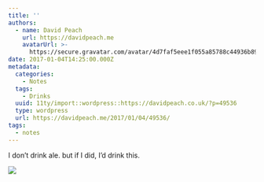 ```yaml
---
title: ''
authors:
  - name: David Peach
    url: https://davidpeach.me
    avatarUrl: >-
      https://secure.gravatar.com/avatar/4d7faf5eee1f055a85788c44936b8995eaab6dfb004e7854ec747ccb272e91ee?s=96&d=mm&r=g
date: 2017-01-04T14:25:00.000Z
metadata:
  categories:
    - Notes
  tags:
    - Drinks
  uuid: 11ty/import::wordpress::https://davidpeach.co.uk/?p=49536
  type: wordpress
  url: https://davidpeach.me/2017/01/04/49536/
tags:
  - notes
---
```

I don’t drink ale. but if I did, I’d drink this.

[![](/assets/trooper-ale-1024x768-F9973YrJGt1U.jpg)](/assets/trooper-ale-1024x768-F9973YrJGt1U.jpg)